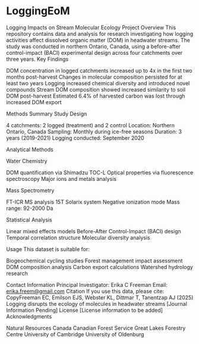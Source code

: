 # LoggingEoM

Logging Impacts on Stream Molecular Ecology
Project Overview
This repository contains data and analysis for research investigating how logging activities affect dissolved organic matter (DOM) in headwater streams. The study was conducted in northern Ontario, Canada, using a before-after control-impact (BACI) experimental design across four catchments over three years.
Key Findings

DOM concentration in logged catchments increased up to 4x in the first two months post-harvest
Changes in molecular composition persisted for at least two years
Logging increased chemical diversity and introduced novel compounds
Stream DOM composition showed increased similarity to soil DOM post-harvest
Estimated 6.4% of harvested carbon was lost through increased DOM export

Methods Summary
Study Design

4 catchments: 2 logged (treatment) and 2 control
Location: Northern Ontario, Canada
Sampling: Monthly during ice-free seasons
Duration: 3 years (2019-2021)
Logging conducted: September 2020

Analytical Methods

Water Chemistry

DOM quantification via Shimadzu TOC-L
Optical properties via fluorescence spectroscopy
Major ions and metals analysis


Mass Spectrometry

FT-ICR MS analysis
15T Solarix system
Negative ionization mode
Mass range: 92-2000 Da


Statistical Analysis

Linear mixed effects models
Before-After Control-Impact (BACI) design
Temporal correlation structure
Molecular diversity analysis



Usage
This dataset is suitable for:

Biogeochemical cycling studies
Forest management impact assessment
DOM composition analysis
Carbon export calculations
Watershed hydrology research

Contact Information
Principal Investigator: Erika C Freeman
Email: erika.freem@gmail.com
Citation
If you use this data, please cite:
CopyFreeman EC, Emilson EJS, Webster KL, Dittmar T, Tanentzap AJ (2025) 
Logging disrupts the ecology of molecules in headwater streams
[Journal Information Pending]
License
[License information to be added]
Acknowledgments

Natural Resources Canada
Canadian Forest Service
Great Lakes Forestry Centre
University of Cambridge
University of Oldenburg
